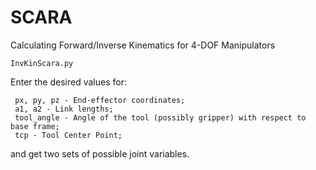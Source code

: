 # SCARA
Calculating Forward/Inverse Kinematics for 4-DOF Manipulators

	InvKinScara.py

Enter the desired values for:

	 px, py, pz - End-effector coordinates;
	 a1, a2 - Link lengths;
	 tool_angle - Angle of the tool (possibly gripper) with respect to base frame;
 	 tcp - Tool Center Point;
  
  and get two sets of possible joint variables.
